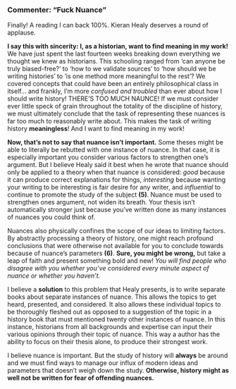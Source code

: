 ### Commenter: “Fuck Nuance”
Finally! A reading I can back 100%. Kieran Healy deserves a round of applause. 

**I say this with sincerity: I, as a historian, want to find meaning in my work!** We have just spent the last fourteen weeks breaking down everything we thought we knew as historians. This schooling ranged from ‘can anyone be truly biased-free?’ to ‘how to we validate sources’ to ‘how should we be writing histories’ to ‘is one method more meaningful to the rest’? We covered concepts that could have been an entirely philosophical class in itself… and frankly, I’m more *confused and troubled* than ever about how I should write history! THERE’S TOO MUCH NAUNCE! If we must consider ever little speck of grain throughout the totality of the discipline of history, we must ultimately conclude that the task of representing these nuances is far too much to reasonably write about. This makes the task of writing history **meaningless**! And I want to find meaning in my work! 

**Now, that’s not to say that nuance isn’t important.** Some theses might be able to literally be rebutted with one instance of nuance. In that case, it is especially important you consider various factors to strengthen one’s argument. But I believe Healy said it best when he wrote that nuance should only be applied to a theory when that nuance is considered: *good* because it can produce correct explanations for things, *interesting* because wanting your writing to be interesting is fair desire for any writer, and *influential* to continue to promote the study of the subject **(5)**. Nuance must be used to strengthen ones argument, not widen its breath. Your thesis isn’t automatically stronger just because you’ve written done as many instances of nuances you could think of. 

Nuances also physically confines the scope of our ideas to limiting factors. By abstractly processing a theory of history, one might reach profound conclusions that were otherwise not available for you to conclude towards because of nuance’s parameters **(6)**. **Sure, you might be wrong,** but take a leap of faith and present something bold and new! *You will find people who disagree with you whether you’ve considered every minute aspect of nuance or whether you haven’t.*

I believe a **solution** to this problem that Healy presents, is to write separate books about separate instances of nuance. This allows the topics to get heard, presented, and considered. It also allows these individual topics to be thoroughly fleshed out as opposed to a suggestion of the topic in a history book that must mentioned twenty other instances of nuance. In this instance, historians from all backgrounds and expertise can input their various opinions through their topic of nuance. This way a author has the ability to focus on their thesis alone, to produce their strongest work.

I believe nuance is important. But the study of history will **always** be around and we must find ways to manage our influx of modern ideas and parameters that doesn’t weigh down the study. **Otherwise, history might as well not be written for fear of offending nuances.** 
